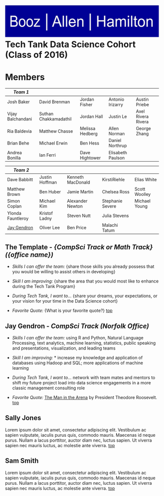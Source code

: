 ![Booz Allen Hamilton Logo](images/boozallenlogo.jpg) 
Tech Tank Data Science Cohort (Class of 2016)
================

# Members

|*Team 1* |  |  |  |  |
| ---- | ---- | ---- | ---- | ---- |
|  Josh Baker  |  David Brenman  |  Jordan Fisher  |  Antonio Irizarry  |  Austin Priebe  |
|  Vijay Balchandani  |  Suthan Chakkamadathil  |  Jordan Hall  |  Justin Le  |  Axel Rivera Rivera  |
|  Ria Baldevia  |  Matthew Chasse  |  Melissa Hedberg  |  Allen Norman  |  George Zhang  |
|  Brian Behe  |  Michael Erwin  |  Ben Hess  |  Daniel Northrup  |  |
|  Andrea Bonilla  |  Ian Ferri  |  Dave Hightower  |  Elisabeth Paulson  |  |

|*Team 2* |  |  |  |  |
| ---- | ---- | ---- | ---- | ---- |
|  Dave Babbitt  |  Justin Hoffman  |  Kenneth MacDonald  |  KirstiRiehle  |  Elias White  |
|  Matthew Brown  |  Ben Huber  |  Jamie Martin  |  Chelsea Ross  |  Scott Woolley  |
|  Simon Coplan  |  Michael Kim  |  Alexander Newton  |  Stephanie Severe  |  Michael Young  |
|  Ylonda Fauntleroy  |  Kristof Ladny  |  Steven Nutt  |  Julia Stevens  |  |
|  [Jay Gendron](#jay-gendron)  |  Oliver Lee  |  Ben Price  |  Malachi Tatum  |  |

## The Template - _{CompSci Track or Math Track} ({office name})_
* _Skills I can offer the team:_ {share those skills you already possess that you would be willing to assist others in developing}

* _Skill I am improving:_ {share the area that you would most like to enhance during the Tech Tank Program}

* _During Tech Tank, I want to..._ {share your dreams, your expectations, or your vision for your time in the Data Science cohort}

* _Favorite Quote:_ {What is your favorite quote?} [top](#members)

## Jay Gendron - _CompSci Track (Norfolk Office)_

* _Skills I can offer the team:_ using R and Python, Natural Language Processing, text analytics, machine learning, statistics, public speaking and presentations, visualization, and leading teams

* _Skill I am improving:_ * increase my knowledge and application of databases using Hadoop and SQL; more applications of machine learning

* _During Tech Tank, I want to..._ network with team mates and mentors to shift my future project load into data science engagements in a more classic management consulting role

* _Favorite Quote:_ [The Man in the Arena](https://themotivationmentalist.wordpress.com/2013/12/08/the-man-in-the-arena/) by President Theodore Roosevelt.  [top](#members)

## Sally Jones

Lorem ipsum dolor sit amet, consectetur adipiscing elit. Vestibulum ac sapien vulputate, iaculis purus quis, commodo mauris. Maecenas id neque purus. Nullam a lacus porttitor, auctor diam nec, luctus sapien. Ut viverra sapien nec mauris luctus, ac molestie ante viverra. [top](#members)

## Sam Smith

Lorem ipsum dolor sit amet, consectetur adipiscing elit. Vestibulum ac sapien vulputate, iaculis purus quis, commodo mauris. Maecenas id neque purus. Nullam a lacus porttitor, auctor diam nec, luctus sapien. Ut viverra sapien nec mauris luctus, ac molestie ante viverra. [top](#members)


